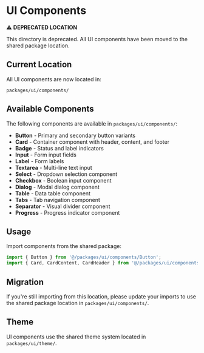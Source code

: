 # UI Components

⚠️ **DEPRECATED LOCATION**

This directory is deprecated. All UI components have been moved to the shared package location.

## Current Location

All UI components are now located in:
```
packages/ui/components/
```

## Available Components

The following components are available in `packages/ui/components/`:

- **Button** - Primary and secondary button variants
- **Card** - Container component with header, content, and footer
- **Badge** - Status and label indicators
- **Input** - Form input fields
- **Label** - Form labels
- **Textarea** - Multi-line text input
- **Select** - Dropdown selection component
- **Checkbox** - Boolean input component
- **Dialog** - Modal dialog component
- **Table** - Data table component
- **Tabs** - Tab navigation component
- **Separator** - Visual divider component
- **Progress** - Progress indicator component

## Usage

Import components from the shared package:

```typescript
import { Button } from '@/packages/ui/components/Button';
import { Card, CardContent, CardHeader } from '@/packages/ui/components/Card';
```

## Migration

If you're still importing from this location, please update your imports to use the shared package location in `packages/ui/components/`.

## Theme

UI components use the shared theme system located in `packages/ui/theme/`.